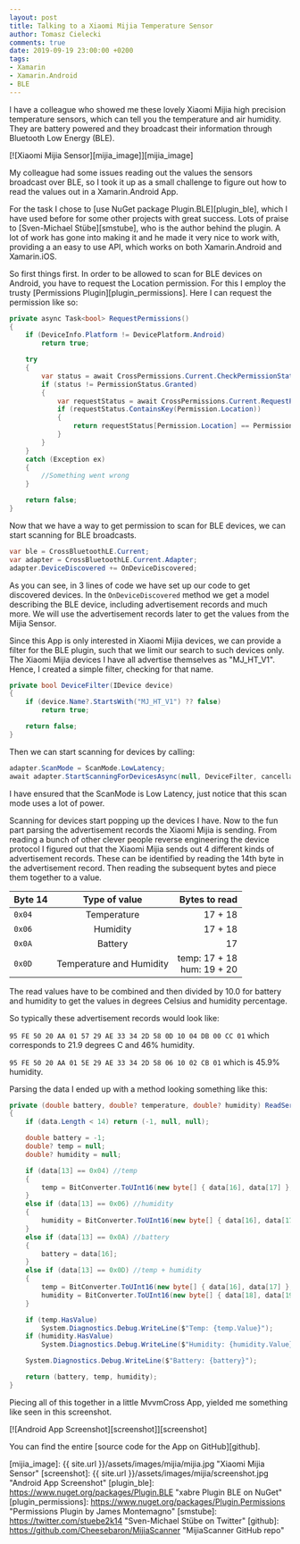 ```yaml
---
layout: post
title: Talking to a Xiaomi Mijia Temperature Sensor
author: Tomasz Cielecki
comments: true
date: 2019-09-19 23:00:00 +0200
tags:
- Xamarin
- Xamarin.Android
- BLE
---
```


I have a colleague who showed me these lovely Xiaomi Mijia high precision temperature sensors, which can tell you the temperature and air humidity.
They are battery powered and they broadcast their information through Bluetooth Low Energy (BLE).

[![Xiaomi Mijia Sensor][mijia_image]][mijia_image]

My colleague had some issues reading out the values the sensors broadcast over BLE, so I took it up as a small challenge to figure out how to read the values out
in a Xamarin.Android App.

For the task I chose to [use NuGet package Plugin.BLE][plugin_ble], which I have used before for some other projects with great success.
Lots of praise to [Sven-Michael Stübe][smstube], who is the author behind the plugin. A lot of work has gone into making it and he made it very nice to work with,
providing a an easy to use API, which works on both Xamarin.Android and Xamarin.iOS.

So first things first. In order to be allowed to scan for BLE devices on Android, you have to request the Location permission. For this I employ the trusty [Permissions Plugin][plugin_permissions].
Here I can request the permission like so:

```csharp
private async Task<bool> RequestPermissions()
{
    if (DeviceInfo.Platform != DevicePlatform.Android)
        return true;

    try
    {
        var status = await CrossPermissions.Current.CheckPermissionStatusAsync(Permission.Location);
        if (status != PermissionStatus.Granted)
        {
            var requestStatus = await CrossPermissions.Current.RequestPermissionsAsync(Permission.Location);
            if (requestStatus.ContainsKey(Permission.Location))
            {
                return requestStatus[Permission.Location] == PermissionStatus.Granted;
            }
        }
    }
    catch (Exception ex)
    {
        //Something went wrong
    }

    return false;
}
```

Now that we have a way to get permission to scan for BLE devices, we can start scanning for BLE broadcasts.

```csharp
var ble = CrossBluetoothLE.Current;
var adapter = CrossBluetoothLE.Current.Adapter;
adapter.DeviceDiscovered += OnDeviceDiscovered;
```

As you can see, in 3 lines of code we have set up our code to get discovered devices. In the `OnDeviceDiscovered` method we get a model describing the BLE device, including advertisement records and much more.
We will use the advertisement records later to get the values from the Mijia Sensor.

Since this App is only interested in Xiaomi Mijia devices, we can provide a filter for the BLE plugin, such that we limit our search to such devices only. The Xiaomi Mijia devices I have all advertise themselves as "MJ_HT_V1".
Hence, I created a simple filter, checking for that name.

```csharp
private bool DeviceFilter(IDevice device)
{
    if (device.Name?.StartsWith("MJ_HT_V1") ?? false)
        return true;

    return false;
}
```

Then we can start scanning for devices by calling:

```csharp
adapter.ScanMode = ScanMode.LowLatency;
await adapter.StartScanningForDevicesAsync(null, DeviceFilter, cancellationToken: token);
```

I have ensured that the ScanMode is Low Latency, just notice that this scan mode uses a lot of power.

Scanning for devices start popping up the devices I have. Now to the fun part parsing the advertisement records the Xiaomi Mijia is sending.
From reading a bunch of other clever people reverse engineering the device protocol I figured out that the Xiaomi Mijia sends out 4 different kinds of
advertisement records. These can be identified by reading the 14th byte in the advertisement record. Then reading the subsequent bytes and piece them together to a value.

| Byte 14       | Type of value            | Bytes to read |
| ------------- |:------------------------:| -------------:|
| `0x04`        | Temperature              | 17 + 18       |
| `0x06`        | Humidity                 | 17 + 18       |
| `0x0A`        | Battery                  | 17            |
| `0x0D`        | Temperature and Humidity | temp: 17 + 18<br>hum: 19 + 20 |

The read values have to be combined and then divided by 10.0 for battery and humidity to get the values in degrees Celsius and humidity percentage.

So typically these advertisement records would look like:

`95 FE 50 20 AA 01 57 29 AE 33 34 2D 58 0D 10 04 DB 00 CC 01` which corresponds to 21.9 degrees C and 46% humidity.

`95 FE 50 20 AA 01 5E 29 AE 33 34 2D 58 06 10 02 CB 01` which is 45.9% humidity.

Parsing the data I ended up with a method looking something like this:

```csharp
private (double battery, double? temperature, double? humidity) ReadServiceData(byte[] data)
{
    if (data.Length < 14) return (-1, null, null);

    double battery = -1;
    double? temp = null;
    double? humidity = null;

    if (data[13] == 0x04) //temp
    {
        temp = BitConverter.ToUInt16(new byte[] { data[16], data[17] }, 0) / 10.0;
    }
    else if (data[13] == 0x06) //humidity
    {
        humidity = BitConverter.ToUInt16(new byte[] { data[16], data[17] }, 0) / 10.0;
    }
    else if (data[13] == 0x0A) //battery
    {
        battery = data[16];
    }
    else if (data[13] == 0x0D) //temp + humidity
    {
        temp = BitConverter.ToUInt16(new byte[] { data[16], data[17] }, 0) / 10.0;
        humidity = BitConverter.ToUInt16(new byte[] { data[18], data[19] }, 0) / 10.0;
    }

    if (temp.HasValue)
        System.Diagnostics.Debug.WriteLine($"Temp: {temp.Value}");
    if (humidity.HasValue)
        System.Diagnostics.Debug.WriteLine($"Humidity: {humidity.Value}");

    System.Diagnostics.Debug.WriteLine($"Battery: {battery}");

    return (battery, temp, humidity);
}
```

Piecing all of this together in a little MvvmCross App, yielded me something like seen in this screenshot.

[![Android App Screenshot][screenshot]][screenshot]

You can find the entire [source code for the App on GitHub][github].

[mijia_image]: {{ site.url }}/assets/images/mijia/mijia.jpg "Xiaomi Mijia Sensor"
[screenshot]: {{ site.url }}/assets/images/mijia/screenshot.jpg "Android App Screenshot"
[plugin_ble]: https://www.nuget.org/packages/Plugin.BLE "xabre Plugin BLE on NuGet"
[plugin_permissions]: https://www.nuget.org/packages/Plugin.Permissions "Permissions Plugin by James Montemagno"
[smstube]: https://twitter.com/stuebe2k14 "Sven-Michael Stübe on Twitter"
[github]: https://github.com/Cheesebaron/MijiaScanner "MijiaScanner GitHub repo"
